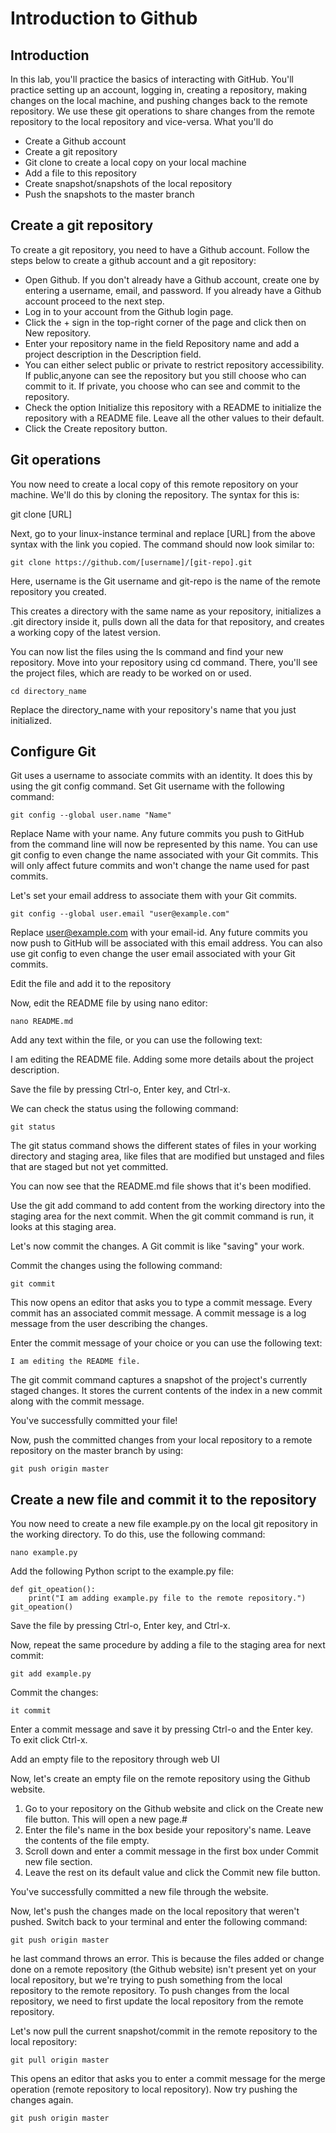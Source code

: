  # Introduction to Github 

## Introduction

In this lab, you'll practice the basics of interacting with GitHub. You'll practice setting up an account, logging in, creating a repository, making changes on the local machine, and pushing changes back to the remote repository. We use these git operations to share changes from the remote repository to the local repository and vice-versa.
What you'll do

- Create a Github account
- Create a git repository
- Git clone to create a local copy on your local machine
- Add a file to this repository
- Create snapshot/snapshots of the local repository
- Push the snapshots to the master branch

## Create a git repository

To create a git repository, you need to have a Github account. Follow the steps below to create a github account and a git repository:

- Open Github. If you don't already have a Github account, create one by entering a username, email, and password. If you already have a Github account proceed to the next step.
- Log in to your account from the Github login page.
- Click the + sign in the top-right corner of the page and click then on New repository.
- Enter your repository name in the field Repository name and add a project description in the Description field.
- You can either select public or private to restrict repository accessibility. If public,anyone can see the repository but you still choose who can commit to it. If private, you choose who can see and commit to the repository.
- Check the option Initialize this repository with a README to initialize the repository with a README file. Leave all the other values to their default.
- Click the Create repository button.


## Git operations

You now need to create a local copy of this remote repository on your machine. We'll do this by cloning the repository. The syntax for this is:

git clone [URL]


Next, go to your linux-instance terminal and replace [URL] from the above syntax with the link you copied. The command should now look similar to:

    git clone https://github.com/[username]/[git-repo].git

Here, username is the Git username and git-repo is the name of the remote repository you created.

This creates a directory with the same name as your repository, initializes a .git directory inside it, pulls down all the data for that repository, and creates a working copy of the latest version.

You can now list the files using the ls command and find your new repository. Move into your repository using cd command. There, you'll see the project files, which are ready to be worked on or used.

    cd directory_name

Replace the directory_name with your repository's name that you just initialized.



## Configure Git

Git uses a username to associate commits with an identity. It does this by using the git config command. Set Git username with the following command:

    git config --global user.name "Name"

Replace Name with your name. Any future commits you push to GitHub from the command line will now be represented by this name. You can use git config to even change the name associated with your Git commits. This will only affect future commits and won't change the name used for past commits.

Let's set your email address to associate them with your Git commits.

    git config --global user.email "user@example.com"

Replace user@example.com with your email-id. Any future commits you now push to GitHub will be associated with this email address. You can also use git config to even change the user email associated with your Git commits.


Edit the file and add it to the repository

Now, edit the README file by using nano editor:

    nano README.md

Add any text within the file, or you can use the following text:

I am editing the README file. Adding some more details about the project description.

Save the file by pressing Ctrl-o, Enter key, and Ctrl-x.

We can check the status using the following command:

    git status

The git status command shows the different states of files in your working directory and staging area, like files that are modified but unstaged and files that are staged but not yet committed.

You can now see that the README.md file shows that it's been modified.

Use the git add command to add content from the working directory into the staging area for the next commit. When the git commit command is run, it looks at this staging area.


Let's now commit the changes. A Git commit is like "saving" your work.

Commit the changes using the following command:

    git commit

This now opens an editor that asks you to type a commit message. Every commit has an associated commit message. A commit message is a log message from the user describing the changes.

Enter the commit message of your choice or you can use the following text:

    I am editing the README file.


The git commit command captures a snapshot of the project's currently staged changes. It stores the current contents of the index in a new commit along with the commit message.

You've successfully committed your file!

Now, push the committed changes from your local repository to a remote repository on the master branch by using:

    git push origin master



## Create a new file and commit it to the repository

You now need to create a new file example.py on the local git repository in the working directory. To do this, use the following command:

    nano example.py

Add the following Python script to the example.py file:

    def git_opeation():
        print("I am adding example.py file to the remote repository.")
    git_opeation()

Save the file by pressing Ctrl-o, Enter key, and Ctrl-x.

Now, repeat the same procedure by adding a file to the staging area for next commit:

    git add example.py

Commit the changes:

    it commit

Enter a commit message and save it by pressing Ctrl-o and the Enter key. To exit click Ctrl-x.



Add an empty file to the repository through web UI

Now, let's create an empty file on the remote repository using the Github website.

1. Go to your repository on the Github website and click on the Create new file button. This will open a new page.#
2. Enter the file's name in the box beside your repository's name. Leave the contents of the file empty.
3. Scroll down and enter a commit message in the first box under Commit new file section.
4. Leave the rest on its default value and click the Commit new file button.

You've successfully committed a new file through the website.

Now, let's push the changes made on the local repository that weren't pushed. Switch back to your terminal and enter the following command:

    git push origin master

he last command throws an error. This is because the files added or change done on a remote repository (the Github website) isn't present yet on your local repository, but we're trying to push something from the local repository to the remote repository. To push changes from the local repository, we need to first update the local repository from the remote repository.

Let's now pull the current snapshot/commit in the remote repository to the local repository:

    git pull origin master

This opens an editor that asks you to enter a commit message for the merge operation (remote repository to local repository).
Now try pushing the changes again.

    git push origin master